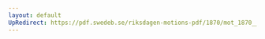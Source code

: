 ```yaml
---
layout: default
UpRedirect: https://pdf.swedeb.se/riksdagen-motions-pdf/1870/mot_1870__fk__00014/mot_1870__fk__00014_001.pdf
---
```

